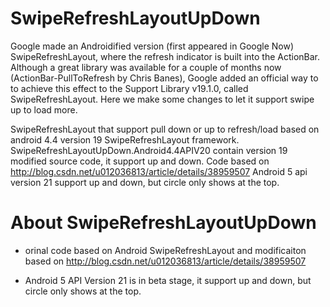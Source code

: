 SwipeRefreshLayoutUpDown
========================

Google made an Androidified version (first appeared in Google Now) SwipeRefreshLayout, where the refresh indicator is built into the ActionBar. Although a great library was available for a couple of months now (ActionBar-PullToRefresh by Chris Banes), Google added an official way to to achieve this effect to the Support Library v19.1.0, called SwipeRefreshLayout.
Here we make some changes to let it support swipe up to load more.

SwipeRefreshLayout that support pull down or up to refresh/load based on android 4.4 version 19 SwipeRefreshLayout framework.
SwipeRefreshLayoutUpDown.Android4.4APIV20 contain version 19 modified source code, it support up and down. Code based on http://blog.csdn.net/u012036813/article/details/38959507
Android 5 api version 21  support up and down, but circle only shows at the top.



About SwipeRefreshLayoutUpDown
=============
* orinal code based on Android SwipeRefreshLayout and modificaiton based on http://blog.csdn.net/u012036813/article/details/38959507

* Android 5 API Version 21 is in beta stage, it support up and down, but circle only shows at the top.

